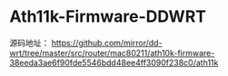 # Ath11k-Firmware-DDWRT
源码地址：
https://github.com/mirror/dd-wrt/tree/master/src/router/mac80211/ath10k-firmware-38eeda3ae6f90fde5546bdd48ee4ff3090f238c0/ath11k
